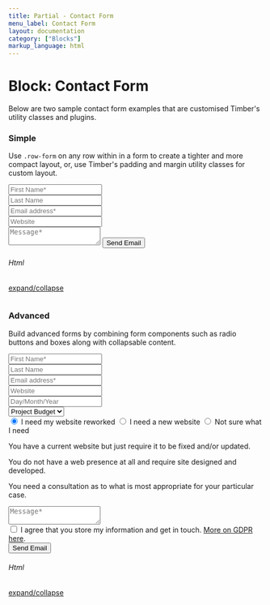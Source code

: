 ```yaml
---
title: Partial - Contact Form
menu_label: Contact Form
layout: documentation
category: ["Blocks"]
markup_language: html
---
```


<div class="section-block">
  <div class="row pt-40 pt-md-40">
    <div class="col w-9/12 w-md-full order-2 content-inner">
      <h1 class="font-light">Block: Contact Form</h1>
      <p class="mb-10">Below are two sample contact form examples that are customised Timber's utility classes and plugins.</p>
      <h3 class="font-light mt-80">Simple</h3>
      <p>Use <code class="color-indigo font-bold">.row-form</code> on any row within in a form to create a tighter and more compact layout, or, use Timber's padding and margin utility classes for custom layout.</p>
      <!-- Contact Form Simple -->
      <div class="section-block py-60 bg-grey-ultralight">
        <div class="row">
          <div class="col w-10/12 offset-1">
            <div class="form-container contact-form-container">
              <form class="contact-form" action="#" method="post" novalidate="">
                <div class="row row-form">
                  <div class="col w-6/12">
                    <input type="text" name="fname" class="form-fname form-element rounded shadow-focus-outline size-md" placeholder="First Name*" required="">
                  </div>
                  <div class="col w-6/12">
                    <input type="text" name="lname" class="form-lname form-element rounded shadow-focus-outline size-md" placeholder="Last Name">
                  </div>
                </div>
                <div class="row row-form">
                  <div class="col w-6/12">
                    <input type="email" name="email" class="form-email form-element rounded shadow-focus-outline size-md" placeholder="Email address*" required="">
                  </div>
                  <div class="col w-6/12">
                    <input type="text" name="website" class="form-wesite form-element rounded shadow-focus-outline size-md" placeholder="Website">
                  </div>
                </div>
                <div class="row row-form">
                  <div class="col w-full">
                    <textarea name="message" class="form-message form-element rounded shadow-focus-outline size-md resize-none" placeholder="Message*" required=""></textarea>
                    <input type="submit" value="Send Email" class="form-submit button rounded shadow-focus-outline size-md">
                  </div>
                </div>
              </form>
              <div class="form-response"></div>
            </div>
          </div>
        </div>
      </div>
      <!-- Contact Form Simple End -->
      <!-- code -->
      <div class="flex items-center justify-between mt-30">
        <h6 class="uppercase">Html</h6>
        <a href="#html-example-1" class="collapsable mb-20 text-small color-grey color-active-blue">expand/collapse</a>
      </div>
      <div id="html-example-1" data-min-height="300" class="collapsable-target rounded p-20 overflow-y-scroll mb-0 bg-gradient-grey-ultralight border-l border-4 border-solid border-indigo">
        <pre class="m-0 language-html"><code class="inline-block scrolling-touch"><!--<div class="form-container contact-form-container">
	<form class="contact-form" action="#" method="post" novalidate>
		<div class="row row-form">
			<div class="col w-6/12">
				<input type="text" name="fname" class="form-fname form-element rounded shadow-focus-outline size-md" placeholder="First Name*" required>
			</div>
			<div class="col w-6/12">
				<input type="text" name="lname" class="form-lname form-element rounded shadow-focus-outline size-md" placeholder="Last Name">
			</div>
		</div>
		<div class="row row-form">
			<div class="col w-6/12">
				<input type="email" name="email" class="form-email form-element rounded shadow-focus-outline size-md" placeholder="Email address*" required>
			</div>
			<div class="col w-6/12">
				<input type="text" name="website" class="form-wesite form-element rounded shadow-focus-outline size-md" placeholder="Website">
			</div>
		</div>
		<div class="row row-form">
			<div class="col w-full">
				<textarea name="message" class="form-message form-element rounded shadow-focus-outline size-md resize-none" placeholder="Message*" required></textarea>
				<input type="submit" value="Send Email" class="form-submit button rounded shadow-focus-outline size-md">
			</div>
		</div>
	</form>
	<div class="form-response"></div>
</div>
--></code></pre>
      </div>
      <!-- code -->
      <h3 class="font-light mt-80">Advanced</h3>
      <p>Build advanced forms by combining form components such as radio buttons and boxes along with collapsable content.</p>
      <!-- Contact Form Simple -->
      <div class="section-block py-60 bg-grey-ultralight">
        <div class="row">
          <div class="col w-10/12 offset-1">
            <div class="form-container contact-form-container">
              <form class="contact-form" action="php/send-email.php" method="post" novalidate="">
                <div class="row row-form">
                  <div class="col w-6/12">
                    <input type="text" name="fname" class="form-fname form-element rounded shadow-focus-outline size-md" placeholder="First Name*" required="">
                  </div>
                  <div class="col w-6/12">
                    <input type="text" name="lname" class="form-lname form-element rounded shadow-focus-outline size-md" placeholder="Last Name">
                  </div>
                </div>
                <div class="row row-form">
                  <div class="col w-6/12">
                    <input type="email" name="email" class="form-email form-element rounded shadow-focus-outline size-md" placeholder="Email address*" required="">
                  </div>
                  <div class="col w-6/12">
                    <input type="text" name="website" class="form-wesite form-element rounded shadow-focus-outline size-md" placeholder="Website">
                  </div>
                </div>
                <div class="row row-form">
                  <div class="col w-6/12">
                    <input type="text" name="date" class="form-aux form-date form-element rounded shadow-focus-outline size-md" placeholder="Day/Month/Year">
                  </div>
                  <div class="col w-6/12">
                    <div class="form-select size-md">
                      <select name="budget" class="form-element rounded shadow-focus-outline form-aux" data-label="Project Budget">
                        <option selected="selected" value="Project Budget">Project Budget</option>
                        <option value="">$500-$1000</option>
                        <option value="">$1000-$2000</option>
                        <option value="">$2000-$3500</option>
                        <option value="">$5000+</option>
                      </select>
                    </div>
                  </div>
                </div>
                <div class="row row-form">
                  <div class="col w-full pt-10 pb-10">
                    <input id="radio-1" class="form-element radio collapsable active" data-toggle-content="" data-include-margin="" data-target-content="#option" name="option-group" type="radio" checked="">
                    <label for="radio-1" class="radio-label form-radio">I need my website reworked</label>
                    <input id="radio-2" class="form-element radio collapsable" name="option-group" type="radio" data-toggle-content="" data-include-margin="" data-target-content="#option-2">
                    <label for="radio-2" class="radio-label form-radio">I need a new website</label>
                    <input id="radio-3" class="form-element radio collapsable" name="option-group" type="radio" data-toggle-content="" data-include-margin="" data-target-content="#option-3">
                    <label for="radio-3" class="radio-label form-radio">Not sure what I need</label>
                    <div class="options mb-20">
                      <div id="option" class="collapsable-target active">
                        <p>You have a current website but just require it to be fixed and/or updated.</p>
                      </div>
                      <div id="option-2" class="collapsable-target">
                        <p>You do not have a web presence at all and require site designed and developed.</p>
                      </div>
                      <div id="option-3" class="collapsable-target">
                        <p>You need a consultation as to what is most appropriate for your particular case.</p>
                      </div>
                    </div>
                  </div>
                </div>
                <div class="row row-form">
                  <div class="col w-full">
                    <textarea name="message" class="form-message form-element rounded shadow-focus-outline size-md resize-none" placeholder="Message*" required=""></textarea>
                  </div>
                </div>
                <div class="row row-form">
                  <div class="col w-full mb-10">
                    <input id="checkbox-1" class="form-element checkbox" name="checkbox-1" type="checkbox" required="">
                    <label for="checkbox-1" class="checkbox-label">I agree that you store my information and get in touch. <a href="#">More on GDPR here</a>.</label>
                  </div>
                </div>
                <div class="row row-form">
                  <div class="col w-full">
                    <input type="submit" value="Send Email" class="form-submit button rounded shadow-focus-outline size-md">
                  </div>
                </div>
              </form>
              <div class="form-response"></div>
            </div>
          </div>
        </div>
      </div>
      <!-- Contact Form Simple End -->
      <!-- code -->
      <div class="flex items-center justify-between mt-30">
        <h6 class="uppercase">Html</h6>
        <a href="#html-example-2" class="collapsable mb-20 text-small color-grey color-active-blue">expand/collapse</a>
      </div>
      <div id="html-example-2" data-min-height="300" class="collapsable-target rounded p-20 overflow-y-scroll mb-0 bg-gradient-grey-ultralight border-l border-4 border-solid border-indigo">
        <pre class="m-0 language-html"><code class="inline-block scrolling-touch"><!--<div class="form-container contact-form-container">
	<form class="contact-form" action="php/send-email.php" method="post" novalidate>
		<div class="row row-form">
			<div class="col w-6/12">
				<input type="text" name="fname" class="form-fname form-element rounded shadow-focus-outline size-md" placeholder="First Name*" required>
			</div>
			<div class="col w-6/12">
				<input type="text" name="lname" class="form-lname form-element rounded shadow-focus-outline size-md" placeholder="Last Name">
			</div>
		</div>
		<div class="row row-form">
			<div class="col w-6/12">
				<input type="email" name="email" class="form-email form-element rounded shadow-focus-outline size-md" placeholder="Email address*" required>
			</div>
			<div class="col w-6/12">
				<input type="text" name="website" class="form-wesite form-element rounded shadow-focus-outline size-md" placeholder="Website">
			</div>
		</div>
		<div class="row row-form">
			<div class="col w-6/12">
				<input type="text" name="date" class="form-aux form-date form-element rounded shadow-focus-outline size-md" placeholder="Day/Month/Year">
			</div>
			<div class="col w-6/12">
				<div class="form-select size-md">
					<select name="budget" class="form-element rounded shadow-focus-outline form-aux" data-label="Project Budget">
						<option selected="selected" value="Project Budget">Project Budget</option>
						<option value="">$500-$1000</option>
						<option value="">$1000-$2000</option>
						<option value="">$2000-$3500</option>
						<option value="">$5000+</option>
					</select>
				</div>
			</div>
		</div>
		<div class="row row-form">
			<div class="col w-full pt-10 pb-10">
				<input id="radio-1" class="form-element radio collapsable active" data-toggle-content data-include-margin data-target-content="#option" name="option-group" type="radio" checked>
				<label for="radio-1" class="radio-label form-radio">I need my website reworked</label>
				<input id="radio-2" class="form-element radio collapsable" name="option-group" type="radio" data-toggle-content data-include-margin data-target-content="#option-2">
				<label for="radio-2" class="radio-label form-radio">I need a new website</label>
				<input id="radio-3" class="form-element radio collapsable" name="option-group" type="radio" data-toggle-content data-include-margin data-target-content="#option-3">
				<label for="radio-3" class="radio-label form-radio">Not sure what I need</label>
				<div class="options mb-20">
					<div id="option" class="collapsable-target active"><p>You have a current website but just require it to be fixed and/or updated.</p></div>
					<div id="option-2" class="collapsable-target"><p>You do not have a web presence at all and require site designed and developed.</p></div>
					<div id="option-3" class="collapsable-target"><p>You need a consultation as to what is most appropriate for your particular case.</p></div>
				</div>
			</div>
		</div>
		<div class="row row-form">
			<div class="col w-full">
				<textarea name="message" class="form-message form-element rounded shadow-focus-outline size-md resize-none" placeholder="Message*" required></textarea>
			</div>
		</div>
		<div class="row row-form">
			<div class="col w-full mb-10">
				<input id="checkbox-1" class="form-element checkbox" name="checkbox-1" type="checkbox" required>
				<label for="checkbox-1" class="checkbox-label">I agree that you store my information and get in touch. <a href="#">More on GDPR here</a>.</label>
			</div>
		</div>
		<div class="row row-form">
			<div class="col w-full">
				<input type="submit" value="Send Email" class="form-submit button rounded shadow-focus-outline size-md">
			</div>
		</div>
	</form>
	<div class="form-response"></div>
</div>
--></code></pre>
      </div>
      <!-- code -->
    </div>
    <!-- Content Inner End -->
  </div>
</div>
